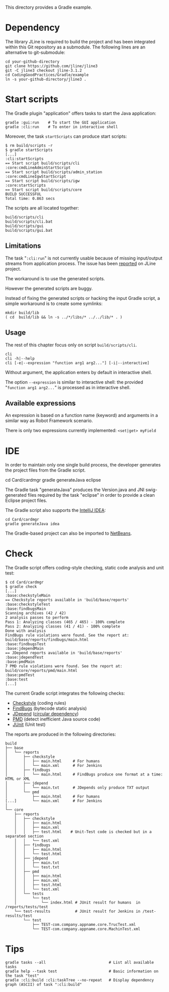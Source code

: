 This directory provides a Gradle example.


Dependency
==========

The library JLine is required to build the project
and has been integrated within this Git repository as a submodule.
The following lines are an alternative to git-submodule:

    cd your-github-directory
    git clone https://github.com/jline/jline3
    git -C jline3 checkout jline-3.1.2
    cd CodingGoodPractices/Gradle/example
    ln -s your-github-directory/jline3 .


Start scripts
=============

The Gradle plugin "application" offers tasks to start the Java application:

    gradle :gui:run    # To start the GUI application
    gradle :cli:run    # To enter in interactive shell

Moreover, the task `startScripts` can produce start scripts:

    $ rm build/scripts -r
    $ gradle startScripts
    [...]
    :cli:startScripts
    == Start script build/scripts/cli
    :core:cmdLineAdminStartScript
    == Start script build/scripts/admin_station
    :core:cmdLineIgwStartScript
    == Start script build/scripts/igw
    :core:startScripts
    == Start script build/scripts/core
    BUILD SUCCESSFUL
    Total time: 0.863 secs

The scripts are all located together:

    build/scripts/cli
    build/scripts/cli.bat
    build/scripts/gui
    build/scripts/gui.bat

Limitations
-----------

The task "`:cli:run`" is not currently usable because of missing input/output streams from application process.
The issue has been [reported](https://github.com/jline/jline3/issues/77) on JLine project.

The workaround is to use the generated scripts.

However the generated scripts are buggy.

Instead of fixing the generated scripts or hacking the input Gradle script, a simple workaround is to create some symlinks:

    mkdir build/lib
    ( cd  build/lib && ln -s ../*/libs/* ../../lib/* . )

Usage
-----

The rest of this chapter focus only on script `build/scripts/cli`.

    cli
    cli -h|--help
    cli [-e|--expression "function arg1 arg2..."] [-i|--interactive]

Without argument, the application enters by default in interactive shell.

The option `--expression` is similar to interactive shell:
the provided "`function arg1 arg2...`" is processed as in interactive shell.

Available expressions
---------------------

An expression is based on a function name (keyword) and arguments in a similar way as Robot Framework scenario.

There is only two expressions currently implemented: `<set|get> myField`


IDE
===

In order to maintain only one single build process, the developer generates the project files from the Gradle script.

   cd Card/cardmgr
   gradle generateJava eclipse

The Gradle task "generateJava" produces the Version.java and JNI swig-generated files required by the task "eclipse" in order to provide a clean Eclipse project files.

The Gradle script also supports the [IntelliJ IDEA](https://en.wikipedia.org/wiki/IntelliJ_IDEA):

    cd Card/cardmgr
    gradle generateJava idea

The Gradle-based project can also be imported to [NetBeans](https://en.wikipedia.org/wiki/NetBeans).


Check
=====

The Gradle script offers coding-style checking, static code analysis and unit test:

    $ cd Card/cardmgr
    $ gradle check
    [...]
    :base:checkstyleMain
    == Checkstyle reports available in 'build/base/reports'
    :base:checkstyleTest
    :base:findbugsMain
    Scanning archives (42 / 42)
    2 analysis passes to perform
    Pass 1: Analyzing classes (465 / 465) - 100% complete
    Pass 2: Analyzing classes (41 / 41) - 100% complete
    Done with analysis
    FindBugs rule violations were found. See the report at: build/base/reports/findbugs/main.html
    :base:findbugsTest
    :base:jdependMain
    == JDepend reports available in 'build/base/reports'
    :base:jdependTest
    :base:pmdMain
    7 PMD rule violations were found. See the report at: build/core/reports/pmd/main.html
    :base:pmdTest
    :base:test
    [...]

The current Gradle script integrates the following checks:

* [Checkstyle][C] (coding rules)
* [FindBugs][F] (bytecode static analysis)
* [JDepend][D] ([circular dependency][d])
* [PMD][P] (detect inefficient Java source code)
* [JUnit][U] (Unit test)

[C]: https://en.wikipedia.org/wiki/Checkstyle
[F]: https://en.wikipedia.org/wiki/FindBugs
[D]: https://github.com/clarkware/jdepend
[d]: https://en.wikipedia.org/wiki/Circular_dependency
[P]: https://en.wikipedia.org/wiki/PMD_%28software%29
[U]: https://en.wikipedia.org/wiki/JUnit

The reports are produced in the following directories:

    build
    ├── base
    │   └── reports
    │       ├── checkstyle
    │       │   ├── main.html     # For humans
    │       │   └── main.xml      # For Jenkins
    │       ├── findbugs
    │       │   └── main.html     # FindBugs produce one format at a time: HTML or XML
    │       ├── jdepend
    │       │   └── main.txt      # JDepends only produce TXT output
    │       └── pmd
    │           ├── main.html     # For humans
    [...]       └── main.xml      # For Jenkins
    │
    └── core
        ├── reports
        │   ├── checkstyle
        │   │   ├── main.html
        │   │   ├── main.xml
        │   │   ├── test.html    # Unit-Test code is checked but in a separated section
        │   │   └── test.xml
        │   ├── findbugs
        │   │   ├── main.html
        │   │   └── test.html
        │   ├── jdepend
        │   │   ├── main.txt
        │   │   └── test.txt
        │   ├── pmd
        │   │   ├── main.html
        │   │   ├── main.xml
        │   │   ├── test.html
        │   │   └── test.xml
        │   └── tests
        │       └── test
        │           └── index.html # JUnit result for humans  in /reports/tests/test
        └── test-results           # JUnit result for Jenkins in /test-results/test
            └── test
                ├── TEST-com.company.appname.core.TrucTest.xml
                └── TEST-com.company.appname.core.MachinTest.xml




Tips
====

    gradle tasks --all	                          # List all available tasks
    gradle help --task test	                      # Basic information on the task "test"
    gradle :cli:build :cli:taskTree --no-repeat	  # Display dependency graph (ASCII) of task ":cli:build"
